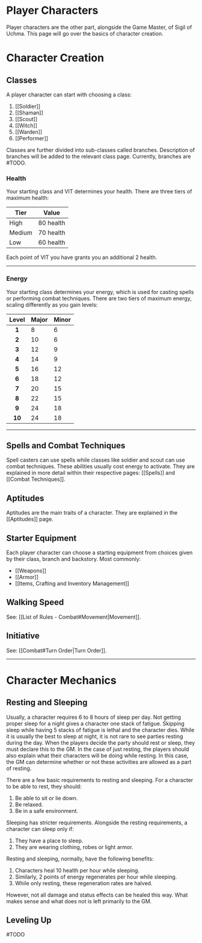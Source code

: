 # Player Characters
Player characters are the other part, alongside the Game Master, of Sigil of Uchma. This page will go over the basics of character creation.

# Character Creation
## Classes
A player character can start with choosing a class:
1. [[Soldier]]
2. [[Shaman]]
3. [[Scout]]
4. [[Witch]]
5. [[Warden]]
6. [[Performer]]

Classes are further divided into sub-classes called branches. Description of branches will be added to the relevant class page. Currently, branches are #TODO.

### Health
Your starting class and VIT determines your health. There are three tiers of maximum health:

Tier | Value
--- | :---:
High   | 80 health
Medium | 70 health
Low    | 60 health

Each point of VIT you have grants you an additional 2 health.

---
### Energy
Your starting class determines your energy, which is used for casting spells or performing combat techniques. There are two tiers of maximum energy, scaling differently as you gain levels:

| Level | Major | Minor |
| :--: | :--- | ---- |
| **1** | 8 | 6 |
| **2** | 10 | 6 |
| **3** | 12 | 9 |
| **4** | 14 | 9 |
| **5** | 16 | 12 |
| **6** | 18 | 12 |
| **7** | 20 | 15 |
| **8** | 22 | 15 |
| **9** | 24 | 18 |
| **10** | 24 | 18 |

---
## Spells and Combat Techniques
Spell casters can use spells while classes like soldier and scout can use combat techniques. These abilities usually cost energy to activate. They are explained in more detail within their respective pages: [[Spells]] and [[Combat Techniques]].

## Aptitudes
Aptitudes are the main traits of a character. They are explained in the [[Aptitudes]] page.

## Starter Equipment
Each player character can choose a starting equipment from choices given by their class, branch and backstory. Most commonly: 
+ [[Weapons]]
+ [[Armor]]
+ [[Items, Crafting and Inventory Management]]

## Walking Speed
See: [[List of Rules - Combat#Movement|Movement]].

## Initiative
See:  [[Combat#Turn Order|Turn Order]].

---
# Character Mechanics
## Resting and Sleeping
Usually, a character requires 6 to 8 hours of sleep per day. Not getting proper sleep for a night gives a character one stack of fatigue. Skipping sleep while having 5 stacks of fatigue is lethal and the character dies. While it is usually the best to sleep at night, it is not rare to see parties resting during the day. When the players decide the party should rest or sleep, they must declare this to the GM. In the case of just resting, the players should also explain what their characters will be doing while resting. In this case, the GM can determine whether or not these activities are allowed as a part of resting.

There are a few basic requirements to resting and sleeping. For a character to be able to rest, they should:
1. Be able to sit or lie down. 
2. Be relaxed.
3. Be in a safe environment.

Sleeping has stricter requirements. Alongside the resting requirements, a character can sleep only if:
1. They have a place to sleep.
2. They are wearing clothing, robes or light armor.

Resting and sleeping, normally, have the following benefits:
1. Characters heal 10 health per hour while sleeping.
2. Similarly, 2 points of energy regenerates per hour while sleeping.
3. While only resting, these regeneration rates are halved.

However, not all damage and status effects can be healed this way. What makes sense and what does not is left primarily to the GM.

## Leveling Up
#TODO 

